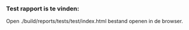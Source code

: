 
### Test rapport is te vinden:
Open ./build/reports/tests/test/index.html bestand openen in de browser.
